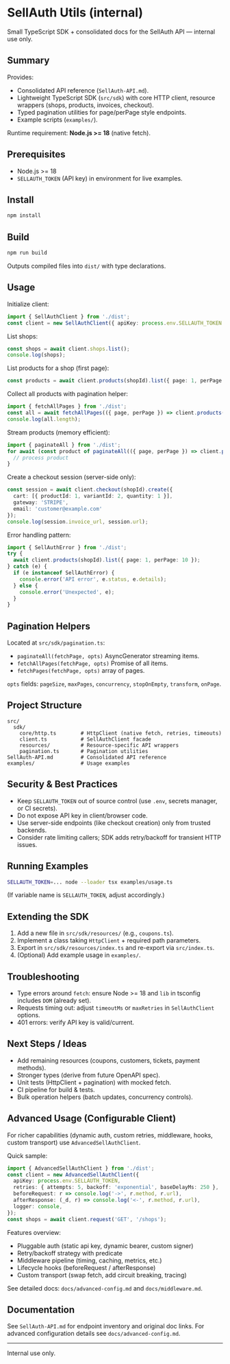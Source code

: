 # SellAuth Utils (internal)

Small TypeScript SDK + consolidated docs for the SellAuth API — internal use only.

## Summary
Provides:
- Consolidated API reference (`SellAuth-API.md`).
- Lightweight TypeScript SDK (`src/sdk`) with core HTTP client, resource wrappers (shops, products, invoices, checkout).
- Typed pagination utilities for page/perPage style endpoints.
- Example scripts (`examples/`).

Runtime requirement: **Node.js >= 18** (native fetch).

## Prerequisites
- Node.js >= 18
- `SELLAUTH_TOKEN` (API key) in environment for live examples.

## Install
```bash
npm install
```

## Build
```bash
npm run build
```
Outputs compiled files into `dist/` with type declarations.

## Usage
Initialize client:
```ts
import { SellAuthClient } from './dist';
const client = new SellAuthClient({ apiKey: process.env.SELLAUTH_TOKEN! });
```

List shops:
```ts
const shops = await client.shops.list();
console.log(shops);
```

List products for a shop (first page):
```ts
const products = await client.products(shopId).list({ page: 1, perPage: 20 });
```

Collect all products with pagination helper:
```ts
import { fetchAllPages } from './dist';
const all = await fetchAllPages(({ page, perPage }) => client.products(shopId).list({ page, perPage }), { pageSize: 100 });
console.log(all.length);
```

Stream products (memory efficient):
```ts
import { paginateAll } from './dist';
for await (const product of paginateAll(({ page, perPage }) => client.products(shopId).list({ page, perPage }), { pageSize: 50 })) {
  // process product
}
```

Create a checkout session (server-side only):
```ts
const session = await client.checkout(shopId).create({
  cart: [{ productId: 1, variantId: 2, quantity: 1 }],
  gateway: 'STRIPE',
  email: 'customer@example.com'
});
console.log(session.invoice_url, session.url);
```

Error handling pattern:
```ts
import { SellAuthError } from './dist';
try {
  await client.products(shopId).list({ page: 1, perPage: 10 });
} catch (e) {
  if (e instanceof SellAuthError) {
    console.error('API error', e.status, e.details);
  } else {
    console.error('Unexpected', e);
  }
}
```

## Pagination Helpers
Located at `src/sdk/pagination.ts`:
- `paginateAll(fetchPage, opts)` AsyncGenerator streaming items.
- `fetchAllPages(fetchPage, opts)` Promise of all items.
- `fetchPages(fetchPage, opts)` array of pages.

`opts` fields: `pageSize`, `maxPages`, `concurrency`, `stopOnEmpty`, `transform`, `onPage`.

## Project Structure
```
src/
  sdk/
    core/http.ts        # HttpClient (native fetch, retries, timeouts)
    client.ts           # SellAuthClient facade
    resources/          # Resource-specific API wrappers
    pagination.ts       # Pagination utilities
SellAuth-API.md         # Consolidated API reference
examples/               # Usage examples
```

## Security & Best Practices
- Keep `SELLAUTH_TOKEN` out of source control (use `.env`, secrets manager, or CI secrets).
- Do not expose API key in client/browser code.
- Use server-side endpoints (like checkout creation) only from trusted backends.
- Consider rate limiting callers; SDK adds retry/backoff for transient HTTP issues.

## Running Examples
```bash
SELLAUTH_TOKEN=... node --loader tsx examples/usage.ts
```
(If variable name is `SELLAUTH_TOKEN`, adjust accordingly.)

## Extending the SDK
1. Add a new file in `src/sdk/resources/` (e.g., `coupons.ts`).
2. Implement a class taking `HttpClient` + required path parameters.
3. Export in `src/sdk/resources/index.ts` and re-export via `src/index.ts`.
4. (Optional) Add example usage in `examples/`.

## Troubleshooting
- Type errors around `fetch`: ensure Node >= 18 and `lib` in tsconfig includes `DOM` (already set).
- Requests timing out: adjust `timeoutMs` or `maxRetries` in `SellAuthClient` options.
- 401 errors: verify API key is valid/current.

## Next Steps / Ideas
- Add remaining resources (coupons, customers, tickets, payment methods).
- Stronger types (derive from future OpenAPI spec).
- Unit tests (HttpClient + pagination) with mocked fetch.
- CI pipeline for build & tests.
- Bulk operation helpers (batch updates, concurrency controls).

## Advanced Usage (Configurable Client)
For richer capabilities (dynamic auth, custom retries, middleware, hooks, custom transport) use `AdvancedSellAuthClient`.

Quick sample:
```ts
import { AdvancedSellAuthClient } from './dist';
const client = new AdvancedSellAuthClient({
  apiKey: process.env.SELLAUTH_TOKEN,
  retries: { attempts: 5, backoff: 'exponential', baseDelayMs: 250 },
  beforeRequest: r => console.log('->', r.method, r.url),
  afterResponse: (_d, r) => console.log('<-', r.method, r.url),
  logger: console,
});
const shops = await client.request('GET', '/shops');
```

Features overview:
- Pluggable auth (static api key, dynamic bearer, custom signer)
- Retry/backoff strategy with predicate
- Middleware pipeline (timing, caching, metrics, etc.)
- Lifecycle hooks (beforeRequest / afterResponse)
- Custom transport (swap fetch, add circuit breaking, tracing)

See detailed docs: `docs/advanced-config.md` and `docs/middleware.md`.

## Documentation
See `SellAuth-API.md` for endpoint inventory and original doc links. For advanced configuration details see `docs/advanced-config.md`.

---
Internal use only.
